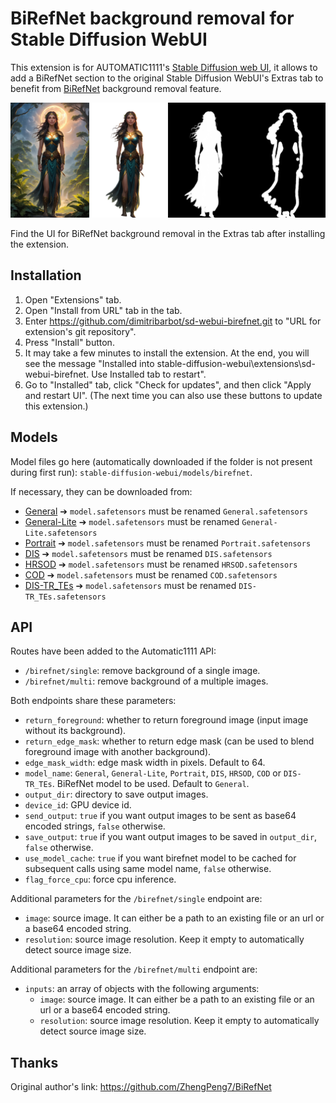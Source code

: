 # BiRefNet background removal for Stable Diffusion WebUI

This extension is for AUTOMATIC1111's [Stable Diffusion web UI](https://github.com/AUTOMATIC1111/stable-diffusion-webui), it allows to add a BiRefNet section to the original Stable Diffusion WebUI's Extras tab to benefit from [BiRefNet](https://github.com/ZhengPeng7/BiRefNet) background removal feature.

![image](./sd-webui-birefnet.png)

Find the UI for BiRefNet background removal in the Extras tab after installing the extension.

## Installation

1. Open "Extensions" tab.
1. Open "Install from URL" tab in the tab.
1. Enter https://github.com/dimitribarbot/sd-webui-birefnet.git to "URL for extension's git repository".
1. Press "Install" button.
1. It may take a few minutes to install the extension. At the end, you will see the message "Installed into stable-diffusion-webui\extensions\sd-webui-birefnet. Use Installed tab to restart".
1. Go to "Installed" tab, click "Check for updates", and then click "Apply and restart UI". (The next time you can also use these buttons to update this extension.)

## Models

Model files go here (automatically downloaded if the folder is not present during first run): `stable-diffusion-webui/models/birefnet`.  

If necessary, they can be downloaded from:
- [General](https://huggingface.co/ZhengPeng7/BiRefNet/resolve/main/model.safetensors) ➔ `model.safetensors` must be renamed `General.safetensors`
- [General-Lite](https://huggingface.co/ZhengPeng7/BiRefNet_T/resolve/main/model.safetensors) ➔ `model.safetensors` must be renamed `General-Lite.safetensors`
- [Portrait](https://huggingface.co/ZhengPeng7/BiRefNet-portrait/resolve/main/model.safetensors) ➔ `model.safetensors` must be renamed `Portrait.safetensors`
- [DIS](https://huggingface.co/ZhengPeng7/BiRefNet-DIS5K/resolve/main/model.safetensors) ➔ `model.safetensors` must be renamed `DIS.safetensors`
- [HRSOD](https://huggingface.co/ZhengPeng7/BiRefNet-HRSOD/resolve/main/model.safetensors) ➔ `model.safetensors` must be renamed `HRSOD.safetensors`
- [COD](https://huggingface.co/ZhengPeng7/BiRefNet-COD/resolve/main/model.safetensors) ➔ `model.safetensors` must be renamed `COD.safetensors`
- [DIS-TR_TEs](https://huggingface.co/ZhengPeng7/BiRefNet-DIS5K-TR_TEs/resolve/main/model.safetensors) ➔ `model.safetensors` must be renamed `DIS-TR_TEs.safetensors`

## API
Routes have been added to the Automatic1111 API:
- `/birefnet/single`: remove background of a single image.
- `/birefnet/multi`: remove background of a multiple images.

Both endpoints share these parameters:
- `return_foreground`: whether to return foreground image (input image without its background).
- `return_edge_mask`: whether to return edge mask (can be used to blend foreground image with another background).
- `edge_mask_width`: edge mask width in pixels. Default to 64.
- `model_name`: `General`, `General-Lite`, `Portrait`, `DIS`, `HRSOD`, `COD` or `DIS-TR_TEs`. BiRefNet model to be used. Default to `General`.
- `output_dir`: directory to save output images.
- `device_id`: GPU device id.
- `send_output`: `true` if you want output images to be sent as base64 encoded strings, `false` otherwise.
- `save_output`: `true` if you want output images to be saved in `output_dir`, `false` otherwise.
- `use_model_cache`: `true` if you want birefnet model to be cached for subsequent calls using same model name, `false` otherwise.
- `flag_force_cpu`: force cpu inference.

Additional parameters for the `/birefnet/single` endpoint are:
- `image`: source image. It can either be a path to an existing file or an url or a base64 encoded string.
- `resolution`: source image resolution. Keep it empty to automatically detect source image size.

Additional parameters for the `/birefnet/multi` endpoint are:
- `inputs`: an array of objects with the following arguments:
    - `image`: source image. It can either be a path to an existing file or an url or a base64 encoded string.
    - `resolution`: source image resolution. Keep it empty to automatically detect source image size.

## Thanks

Original author's link: https://github.com/ZhengPeng7/BiRefNet
